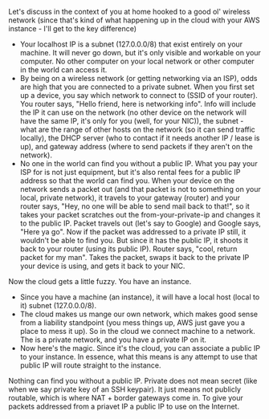 Let's discuss in the context of you at home hooked to a good ol' wireless network (since that's kind of what happening up in the cloud with your AWS instance - I'll get to the key difference)

- Your localhost IP is a subnet (127.0.0.0/8) that exist entirely on your machine. It will never go down, but it's only visible and workable on your computer. No other computer on your local network or other computer in the world can access it.
- By being on a wireless network (or getting networking via an ISP), odds are high that you are connected to a private subnet. When you first set up a device, you say which network to connect to (SSID of your router). You router says, "Hello friend, here is networking info". Info will include the IP it can use on the network (no other device on the network will have the same IP, it's only for you (well, for your NIC)), the subnet - what are the range of other hosts on the network (so it can send traffic locally), the DHCP server (who to contact if it needs another IP / lease is up), and gateway address (where to send packets if they aren't on the network).
- No one in the world can find you without a public IP. What you pay your ISP for is not just equipment, but it's also rental fees for a public IP address so that the world can find you. When your device on the network sends a packet out (and that packet is not to something on your local, private network), it travels to your gateway (router) and your router says, "Hey, no one will be able to send mail back to that!", so it takes your packet scratches out the from-your-private-ip and changes it to the public IP. Packet travels out (let's say to Google) and Google says, "Here ya go". Now if the packet was addressed to a private IP still, it wouldn't be able to find you. But since it has the public IP, it shoots it back to your router (using its public IP). Router says, "cool, return packet for my man". Takes the packet, swaps it back to the private IP your device is using, and gets it back to your NIC.

Now the cloud gets a little fuzzy. You have an instance.

- Since you have a machine (an instance), it will have a local host (local to it) subnet (127.0.0.0/8).
- The cloud makes us mange our own network, which makes good sense from a liability standpoint (you mess things up, AWS just gave you a place to mess it up). So in the cloud we connect machine to a network. The is a private network, and you have a private IP on it.
- Now here's the magic. Since it's the cloud, you can associate a public IP to your instance. In essence, what this means is any attempt to use that public IP will route straight to the instance.

Nothing can find you without a public IP. Private does not mean secret (like when we say private key of an SSH keypair). It just means not publicly routable, which is where NAT + border gateways come in. To give your packets addressed from a priavet IP a public IP to use on the Internet.
